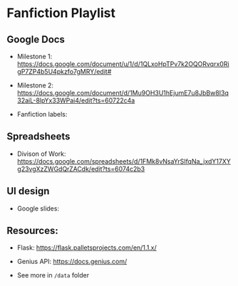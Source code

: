 # Fanfiction Playlist


## Google Docs

- Milestone 1: https://docs.google.com/document/u/1/d/1QLxoHpTPv7k2OQORvqrx0RigP7ZP4b5U4pkzfo7gMRY/edit#

- Milestone 2: https://docs.google.com/document/d/1Mu9OH3U1hEjumE7u8JbBw8I3q32aiL-8lpYx33WPai4/edit?ts=60722c4a

- Fanfiction labels: 

## Spreadsheets

- Divison of Work: https://docs.google.com/spreadsheets/d/1FMk8vNsaYrSIfqNa_jxdY17XYg23vgXzZWGdQrZACdk/edit?ts=6074c2b3

## UI design

- Google slides: 

## Resources:

- Flask: https://flask.palletsprojects.com/en/1.1.x/

- Genius API: https://docs.genius.com/

- See more in `/data` folder
